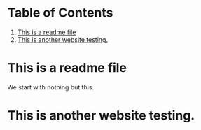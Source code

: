 
# Table of Contents

1.  [This is a readme file](#org884d789)
2.  [This is another website testing.](#org2b63103)


<a id="org884d789"></a>

# This is a readme file

We start with nothing but this. 


<a id="org2b63103"></a>

# This is another website testing.

